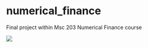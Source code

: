 # numerical_finance
Final project within Msc 203 Numerical Finance course


<a href="https://github.com/Garrma/numerical_finance/graphs/contributors">
  <img src="https://contrib.rocks/image?repo=Garrma/numerical_finance" />
</a>
